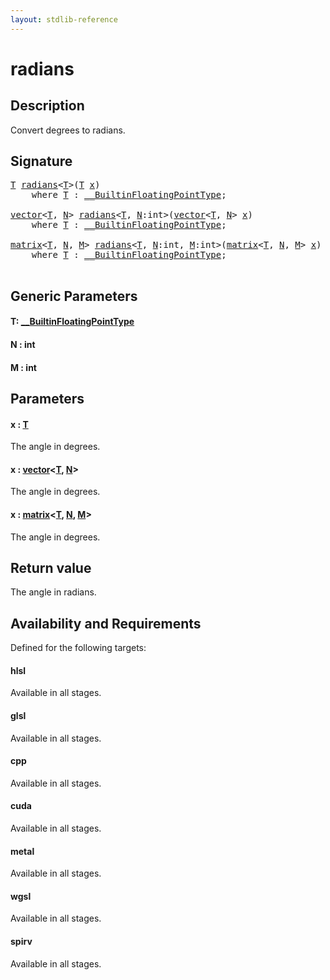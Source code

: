 ```yaml
---
layout: stdlib-reference
---
```


# radians

## Description

Convert degrees to radians.



## Signature 

<pre>
<a href="radians.md#typeparam-T" class="code_type">T</a> <a href="radians.md">radians</a>&lt;<a href="radians.md#typeparam-T" class="code_type">T</a>&gt;(<a href="radians.md#typeparam-T" class="code_type">T</a> <a href="radians.md#decl-x" class="code_param">x</a>)
    <span class='code_keyword'>where</span> <a href="radians.md#typeparam-T" class="code_type">T</a> : <a href="../interfaces/0_builtinfloatingpointtype-029hm/index.md" class="code_type">__BuiltinFloatingPointType</a>;

<a href="../types/vector/index.md" class="code_type">vector</a>&lt;<a href="radians.md#typeparam-T" class="code_type">T</a>, <a href="radians.md#decl-N" class="code_var">N</a>&gt; <a href="radians.md">radians</a>&lt;<a href="radians.md#typeparam-T" class="code_type">T</a>, <a href="radians.md#decl-N" class="code_var">N</a>:<span class="code_keyword">int</span>&gt;(<a href="../types/vector/index.md" class="code_type">vector</a>&lt;<a href="radians.md#typeparam-T" class="code_type">T</a>, <a href="radians.md#decl-N" class="code_var">N</a>&gt; <a href="radians.md#decl-x" class="code_param">x</a>)
    <span class='code_keyword'>where</span> <a href="radians.md#typeparam-T" class="code_type">T</a> : <a href="../interfaces/0_builtinfloatingpointtype-029hm/index.md" class="code_type">__BuiltinFloatingPointType</a>;

<a href="../types/matrix/index.md" class="code_type">matrix</a>&lt;<a href="radians.md#typeparam-T" class="code_type">T</a>, <a href="radians.md#decl-N" class="code_var">N</a>, <a href="radians.md#decl-M" class="code_var">M</a>&gt; <a href="radians.md">radians</a>&lt;<a href="radians.md#typeparam-T" class="code_type">T</a>, <a href="radians.md#decl-N" class="code_var">N</a>:<span class="code_keyword">int</span>, <a href="radians.md#decl-M" class="code_var">M</a>:<span class="code_keyword">int</span>&gt;(<a href="../types/matrix/index.md" class="code_type">matrix</a>&lt;<a href="radians.md#typeparam-T" class="code_type">T</a>, <a href="radians.md#decl-N" class="code_var">N</a>, <a href="radians.md#decl-M" class="code_var">M</a>&gt; <a href="radians.md#decl-x" class="code_param">x</a>)
    <span class='code_keyword'>where</span> <a href="radians.md#typeparam-T" class="code_type">T</a> : <a href="../interfaces/0_builtinfloatingpointtype-029hm/index.md" class="code_type">__BuiltinFloatingPointType</a>;

</pre>

## Generic Parameters

####  <a id="typeparam-T"></a>T: [\_\_BuiltinFloatingPointType](../interfaces/0_builtinfloatingpointtype-029hm/index.md)
####  <a id="decl-N"></a>N  : int
####  <a id="decl-M"></a>M  : int

## Parameters

####  <a id="decl-x"></a>x  : [T](radians.md#typeparam-T)
The angle in degrees.

####  <a id="decl-x"></a>x  : [vector](../types/vector/index.md)\<[T](../types/vector/index.md#typeparam-T), [N](../types/vector/index.md#decl-N)\>
The angle in degrees.

####  <a id="decl-x"></a>x  : [matrix](../types/matrix/index.md)\<[T](../types/matrix/t-0.md), [N](../types/matrix/index.md#decl-N), [M](../types/matrix/index.md#decl-M)\>
The angle in degrees.


## Return value
The angle in radians.


## Availability and Requirements

Defined for the following targets:

#### hlsl
Available in all stages.

#### glsl
Available in all stages.

#### cpp
Available in all stages.

#### cuda
Available in all stages.

#### metal
Available in all stages.

#### wgsl
Available in all stages.

#### spirv
Available in all stages.




<script>
// Fix .md links to .html when on ReadTheDocs
if (window.location.hostname.includes('readthedocs') || 
    window.location.hostname.includes('rtfd.io')) {
  document.addEventListener('DOMContentLoaded', function() {
    const links = document.querySelectorAll('a');
    links.forEach(link => {
      const href = link.getAttribute('href');
      if (href && href.includes('.md')) {
        // This regex will handle .md links with or without fragment identifiers or query parameters
        link.href = link.href.replace(/(.+)\.md(#[^?]*)?(\?.*)?$/, '$1.html$2$3');
      }
    });
  });
}
</script>
